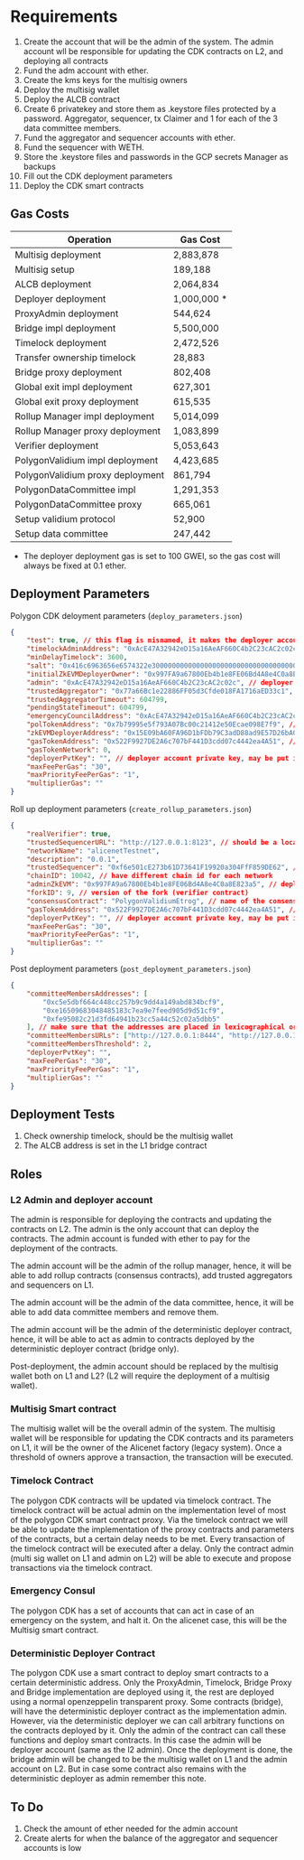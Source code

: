# Requirements

1. Create the account that will be the admin of the system. The admin account wll be responsible for updating the CDK contracts on L2, and deploying all contracts
2. Fund the adm account with ether.
3. Create the kms keys for the multisig owners
4. Deploy the multisig wallet
5. Deploy the ALCB contract
6. Create 6 privatekey and store them as .keystore files protected by a password. Aggregator, sequencer, tx Claimer and 1 for each of the 3 data committee members.
7. Fund the aggregator and sequencer accounts with ether.
8. Fund the sequencer with WETH.
9. Store the .keystore files and passwords in the GCP secrets Manager as backups
10. Fill out the CDK deployment parameters
11. Deploy the CDK smart contracts


## Gas Costs

| Operation                        | Gas Cost    |
| -------------------------------- | ----------- |
| Multisig deployment              | 2,883,878   |
| Multisig setup                   | 189,188     |
| ALCB deployment                  | 2,064,834   |
| Deployer deployment              | 1,000,000 * |
| ProxyAdmin deployment            | 544,624     |
| Bridge impl deployment           | 5,500,000   |
| Timelock deployment              | 2,472,526   |
| Transfer ownership timelock      | 28,883      |
| Bridge proxy deployment          | 802,408     |
| Global exit impl deployment      | 627,301     |
| Global exit proxy deployment     | 615,535     |
| Rollup Manager impl deployment   | 5,014,099   |
| Rollup Manager proxy deployment  | 1,083,899   |
| Verifier deployment              | 5,053,643   |
| PolygonValidium impl deployment  | 4,423,685   |
| PolygonValidium proxy deployment | 861,794     |
| PolygonDataCommittee impl        | 1,291,353   |
| PolygonDataCommittee proxy       | 665,061     |
| Setup validium protocol          | 52,900      |
| Setup data committee             | 247,442     |


* The deployer deployment gas is set to 100 GWEI, so the gas cost will always be fixed at 0.1 ether.

## Deployment Parameters

Polygon CDK deloyment parameters (`deploy_parameters.json`)

```json
{
    "test": true, // this flag is misnamed, it makes the deployer account the default admin of the rollupmanager contract, we need this in order to deploy the rollup contract
    "timelockAdminAddress": "0xAcE47A32942eD15a16AeAF660C4b2C23cAC2c02c", // multisig
    "minDelayTimelock": 3600,
    "salt": "0x416c6963656e6574322e30000000000000000000000000000000000000000000", // bytes32 of 'Alicenet2.0'
    "initialZkEVMDeployerOwner": "0x997FA9a67800Eb4b1e8FE06Bd4A8e4C0a8E823a5", // deployer account
    "admin": "0xAcE47A32942eD15a16AeAF660C4b2C23cAC2c02c", // deployer account
    "trustedAggregator": "0x77a66Bc1e22886FF05d3Cfde018FA1716aED33c1", //aggregator account
    "trustedAggregatorTimeout": 604799,
    "pendingStateTimeout": 604799,
    "emergencyCouncilAddress": "0xAcE47A32942eD15a16AeAF660C4b2C23cAC2c02c", // multisig
    "polTokenAddress": "0x7b79995e5f793A07Bc00c21412e50Ecae098E7f9", // WETH
    "zkEVMDeployerAddress": "0x15E09bA60FA96D1bFDb79C3adD88ad9E57D26bA0", // deterministic deployer, auto generated
    "gasTokenAddress": "0x522F9927DE2A6c707bF441D3cdd07c4442ea4A51", // ALCB
    "gasTokenNetwork": 0,
    "deployerPvtKey": "", // deployer account private key, may be put in the environment variable or hardhat config
    "maxFeePerGas": "30",
    "maxPriorityFeePerGas": "1",
    "multiplierGas": ""
}
```

Roll up deployment parameters (`create_rollup_parameters.json`)

```json
{
    "realVerifier": true,
    "trustedSequencerURL": "http://127.0.0.1:8123", // should be a localhost since we will be using consul service mesh data connect
    "networkName": "alicenetTestnet",
    "description": "0.0.1",
    "trustedSequencer": "0xf6e501cE273b61D73641F19920a304FfF859DE62", // sequencer account
    "chainID": 10042, // have different chain id for each network
    "adminZkEVM": "0x997FA9a67800Eb4b1e8FE06Bd4A8e4C0a8E823a5", // deployer account
    "forkID": 9, // version of the fork (verifier contract)
    "consensusContract": "PolygonValidiumEtrog", // name of the consensus contract
    "gasTokenAddress": "0x522F9927DE2A6c707bF441D3cdd07c4442ea4A51", // ALCB
    "deployerPvtKey": "", // deployer account private key, may be put in the environment variable or hardhat config
    "maxFeePerGas": "30",
    "maxPriorityFeePerGas": "1",
    "multiplierGas": ""
}
```

Post deployment parameters (`post_deployment_parameters.json`)

```json
{
    "committeeMembersAddresses": [
        "0xc5e5dbf664c448cc257b9c9dd4a149abd834bcf9",
        "0xe16509683048485183c7ea9e7feed905d9d51cf9",
        "0xfe95082c21d3fd64941b23cc5a44c52c02a5dbb5"
    ], // make sure that the addresses are placed in lexicographical order
    "committeeMembersURLs": ["http://127.0.0.1:8444", "http://127.0.0.1:8445", "http://127.0.0.1:8446"],
    "committeeMembersThreshold": 2,
    "deployerPvtKey": "",
    "maxFeePerGas": "30",
    "maxPriorityFeePerGas": "1",
    "multiplierGas": ""
}
```

## Deployment Tests

1. Check ownership timelock, should be the multisig wallet
2. The ALCB address is set in the L1 bridge contract


## Roles

### L2 Admin and deployer account

The admin is responsible for deploying the contracts and updating the contracts on L2. The admin is the only account that can deploy the contracts. The admin account is funded with ether to pay for the deployment of the contracts.

The admin account will be the admin of the rollup manager, hence, it will be able to add rollup contracts (consensus contracts), add trusted aggregators and sequencers on L1.

The admin account will be the admin of the data committee, hence, it will be able to add data committee members and remove them.

The admin account will be the admin of the deterministic deployer contract, hence, it will be able to act as admin to contracts deployed by the deterministic deployer contract (bridge only).

Post-deployment, the admin account should be replaced by the multisig wallet both on L1 and L2? (L2 will require the deployment of a multisig wallet).

### Multisig Smart contract

The multisig wallet will be the overall admin of the system. The multisig wallet will be responsible for updating the CDK contracts and its parameters on L1, it will be the owner of the Alicenet factory (legacy system). Once a threshold of owners approve a transaction, the transaction will be executed.

### Timelock Contract

The polygon CDK contracts will be updated via timelock contract. The timelock contract will be actual admin on the implementation level of most of the polygon CDK smart contract proxy. Via the timelock contract we will be able to update the implementation of the proxy contracts and parameters of the contracts, but a certain delay needs to be met. Every transaction of the timelock contract will be executed after a delay. Only the contract admin (multi sig wallet on L1 and admin on L2) will be able to execute and propose transactions via the timelock contract.

### Emergency Consul

The polygon CDK has a set of accounts that can act in case of an emergency on the system, and halt it. On the alicenet case, this will be the Multisig smart contract.

### Deterministic Deployer Contract

The polygon CDK use a smart contract to deploy smart contracts to a certain deterministic address. Only the ProxyAdmin, Timelock, Bridge Proxy and Bridge implementation are deployed using it, the rest are deployed using a normal openzeppelin transparent proxy. Some contracts (bridge), will have the deterministic deployer contract as the implementation admin. However, via the deterministic deployer we can call arbitrary functions on the contracts deployed by it. Only the admin of the contract can call these functions and deploy smart contracts. In this case the admin will be deployer account (same as the l2 admin). Once the deployment is done, the bridge admin will be changed to be the multisig wallet on L1 and the admin account on L2. But in case some contract also remains with the deterministic deployer as admin remember this note.


## To Do
1. Check the amount of ether needed for the admin account
2. Create alerts for when the balance of the aggregator and sequencer accounts is low